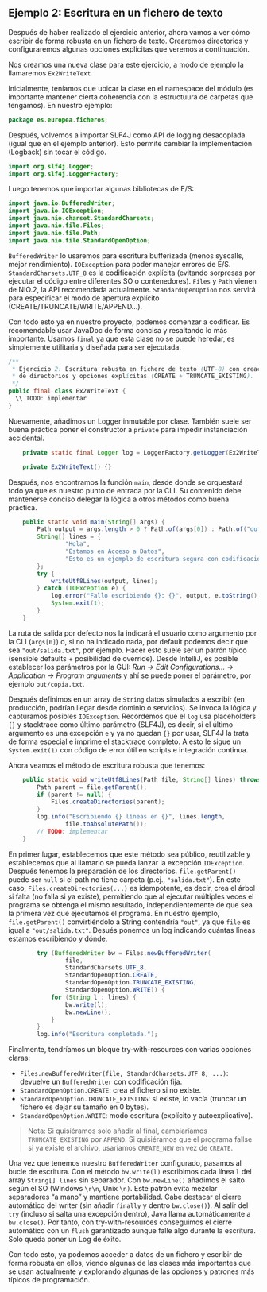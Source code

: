 ## Ejemplo 2: Escritura en un fichero de texto

Después de haber realizado el ejercicio anterior, ahora vamos a ver cómo escribir de forma robusta en un fichero de texto. Crearemos directorios y configuraremos algunas opciones explícitas que veremos a continuación.

Nos creamos una nueva clase para este ejercicio, a modo de ejemplo la llamaremos `Ex2WriteText`

Inicialmente, teníamos que ubicar la clase en el namespace del módulo (es importante mantener cierta coherencia con la estructuura de carpetas que tengamos). En nuestro ejemplo:

```java
package es.europea.ficheros;
```

Después, volvemos a importar SLF4J como API de logging desacoplada (igual que en el ejemplo anterior). Esto permite cambiar la implementación (Logback) sin tocar el código.

```java
import org.slf4j.Logger;
import org.slf4j.LoggerFactory;
```

Luego tenemos que importar algunas bibliotecas de E/S:

```java
import java.io.BufferedWriter;
import java.io.IOException;
import java.nio.charset.StandardCharsets;
import java.nio.file.Files;
import java.nio.file.Path;
import java.nio.file.StandardOpenOption;
```

`BufferedWriter` lo usaremos para escritura bufferizada (menos syscalls, mejor rendimiento).
`IOException` para poder manejar errores de E/S.
`StandardCharsets.UTF_8` es la codificación explícita (evitando sorpresas por ejecutar el código entre diferentes SO o contenedores).
`Files` y `Path` vienen de NIO.2, la API recomendada actualmente.
`StandardOpenOption` nos servirá para especificar el modo de apertura explícito (CREATE/TRUNCATE/WRITE/APPEND…).

Con todo esto ya en nuestro proyecto, podemos comenzar a codificar. Es recomendable usar JavaDoc de forma concisa y resaltando lo más importante. Usamos `final` ya que esta clase no se puede heredar, es simplemente utilitaria y diseñada para ser ejecutada.

```java
/**
 * Ejercicio 2: Escritura robusta en fichero de texto (UTF-8) con creación
 * de directorios y opciones explícitas (CREATE + TRUNCATE_EXISTING).
 */
public final class Ex2WriteText {
  \\ TODO: implementar
}
```

Nuevamente, añadimos un Logger inmutable por clase. También suele ser buena práctica poner el constructor a `private` para impedir instanciación accidental.

```java
    private static final Logger log = LoggerFactory.getLogger(Ex2WriteText.class);

    private Ex2WriteText() {}
```

Después, nos encontramos la función `main`, desde donde se orquestará todo ya que es nuestro punto de entrada por la CLI. Su contenido debe mantenerse conciso delegar la lógica a otros métodos como buena práctica.

```java
    public static void main(String[] args) {
        Path output = args.length > 0 ? Path.of(args[0]) : Path.of("out/salida.txt");
        String[] lines = {
                "Hola",
                "Estamos en Acceso a Datos",
                "Esto es un ejemplo de escritura segura con codificación UTF-8"
        };
        try {
            writeUtf8Lines(output, lines);
        } catch (IOException e) {
            log.error("Fallo escribiendo {}: {}", output, e.toString(), e);
            System.exit(1);
        }
    }
```

La ruta de salida por defecto nos la indicará el usuario como argumento por la CLI (`args[0]`) o, si no ha indicado nada, por default podemos decir que sea `"out/salida.txt"`, por ejemplo. Hacer esto suele ser un patrón típico (sensible defaults + posibilidad de override).
Desde IntelliJ, es posible establecer los parámetros por la GUI: *Run → Edit Configurations… → Application → Program arguments* y ahí se puede poner el parámetro, por ejemplo `out/copia.txt`.

Después definimos en un array de `String` datos simulados a escribir (en producción, podrían llegar desde dominio o servicios). Se invoca la lógica y capturamos posibles `IOException`. Recordemos que el `log` usa placeholders `{}` y stacktrace como último parámetro (SLF4J), es decir, si el último argumento es una excepción `e` y ya no quedan `{}` por usar, SLF4J la trata de forma especial e imprime el stacktrace completo. A esto le sigue un `System.exit(1)` con código de error útil en scripts e integración continua.

Ahora veamos el método de escritura robusta que tenemos:

```java
    public static void writeUtf8Lines(Path file, String[] lines) throws IOException {
        Path parent = file.getParent();
        if (parent != null) {
            Files.createDirectories(parent);
        }
        log.info("Escribiendo {} líneas en {}", lines.length,
                file.toAbsolutePath());
        // TODO: implementar
    }
```

En primer lugar, establecemos que este método sea público, reutilizable y establecemos que al llamarlo se pueda lanzar la excepción `IOException`.
Después tenemos la preparación de los directorios.
`file.getParent()` puede ser `null` si el path no tiene carpeta (p.ej., `"salida.txt"`). En este caso, `Files.createDirectories(...)` es idempotente, es decir, crea el árbol si falta (no falla si ya existe), permitiendo que al ejecutar múltiples veces el programa se obtenga el mismo resultado, independientemente de que sea la primera vez que ejecutamos el programa. En nuestro ejemplo, `file.getParent()` convirtiéndolo a String contendría `"out"`, ya que `file` es igual a `"out/salida.txt"`. Desués ponemos un log indicando cuántas líneas estamos escribiendo y dónde.

```java
        try (BufferedWriter bw = Files.newBufferedWriter(
                file,
                StandardCharsets.UTF_8,
                StandardOpenOption.CREATE,
                StandardOpenOption.TRUNCATE_EXISTING,
                StandardOpenOption.WRITE)) {
            for (String l : lines) {
                bw.write(l);
                bw.newLine();
            }
        }
        log.info("Escritura completada.");
```

Finalmente, tendríamos un bloque try-with-resources con varias opciones claras:
- `Files.newBufferedWriter(file, StandardCharsets.UTF_8, ...)`: devuelve un `BufferedWriter` con codificación fija.
- `StandardOpenOption.CREATE`: crea el fichero si no existe.
- `StandardOpenOption.TRUNCATE_EXISTING`: si existe, lo vacía (truncar un fichero es dejar su tamaño en 0 bytes).
- `StandardOpenOption.WRITE`: modo escritura (explícito y autoexplicativo).

> Nota: Si quisiéramos solo añadir al final, cambiaríamos `TRUNCATE_EXISTING` por `APPEND`. Si quisiéramos que el programa fallse si ya existe el archivo, usaríamos `CREATE_NEW` en vez de `CREATE`.

Una vez que tenemos nuestro `BufferedWriter` configurado, pasamos al bucle de escritura.
Con el método `bw.write(l)` escribimos cada línea `l` del array `String[] lines` sin separador.
Con `bw.newLine()` añadimos el salto según el SO (Windows `\r\n`, Unix `\n)`.
Este patrón evita mezclar separadores “a mano” y mantiene portabilidad.
Cabe destacar el cierre automático del writer (sin añadir `finally` y dentro `bw.close()`). Al salir del `try` (incluso si salta una excepción dentro), Java llama automáticamente a `bw.close()`. Por tanto, con try-with-resources conseguimos el cierre automático con un `flush` garantizado aunque falle algo durante la escritura. Solo queda poner un Log de éxito.

Con todo esto, ya podemos acceder a datos de un fichero y escribir de forma robusta en ellos, viendo algunas de las clases más importantes que se usan actualmente y explorando algunas de las opciones y patrones más típicos de programación.
